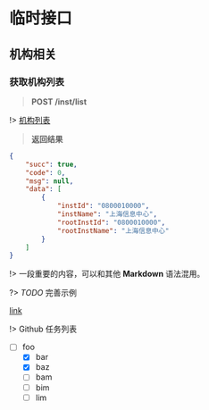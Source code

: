 # 临时接口

## 机构相关

### 获取机构列表

> **POST  /inst/list**

!> [机构列表](http://172.20.112.122:80/inst/list)

> **返回结果**

```json
{
    "succ": true,
    "code": 0,
    "msg": null,
    "data": [
        {
            "instId": "0800010000",
            "instName": "上海信息中心",
            "rootInstId": "0800010000",
            "rootInstName": "上海信息中心"
        }
    ]
}
```

!> 一段重要的内容，可以和其他 **Markdown** 语法混用。

?> *TODO* 完善示例

[link](/)

!> Github 任务列表

* [ ] foo
  * [x] bar
  * [x] baz
  * [ ] bam
  * [ ] bim
  * [ ] lim